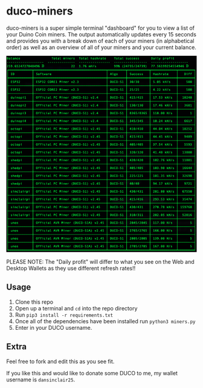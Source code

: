 # duco-miners

duco-miners is a super simple terminal "dashboard" for you to view a list of your Duino Coin miners. The output automatically updates every 15 seconds and provides you with a break down of each of your miners (in alphabetical order) as well as an overview of all of your miners and your current balance.

![screenshot](screenshot.png)

PLEASE NOTE: The "Daily profit" will differ to what you see on the Web and Desktop Wallets as they use different refresh rates!! 

## Usage

1. Clone this repo
1. Open up a terminal and `cd` into the repo directory
1. Run `pip3 install -r requirements.txt`
1. Once all of the dependencies have been installed run `python3 miners.py`
1. Enter in your DUCO username. 

## Extra

Feel free to fork and edit this as you see fit. 

If you like this and would like to donate some DUCO to me, my wallet username is `dansinclair25`.
